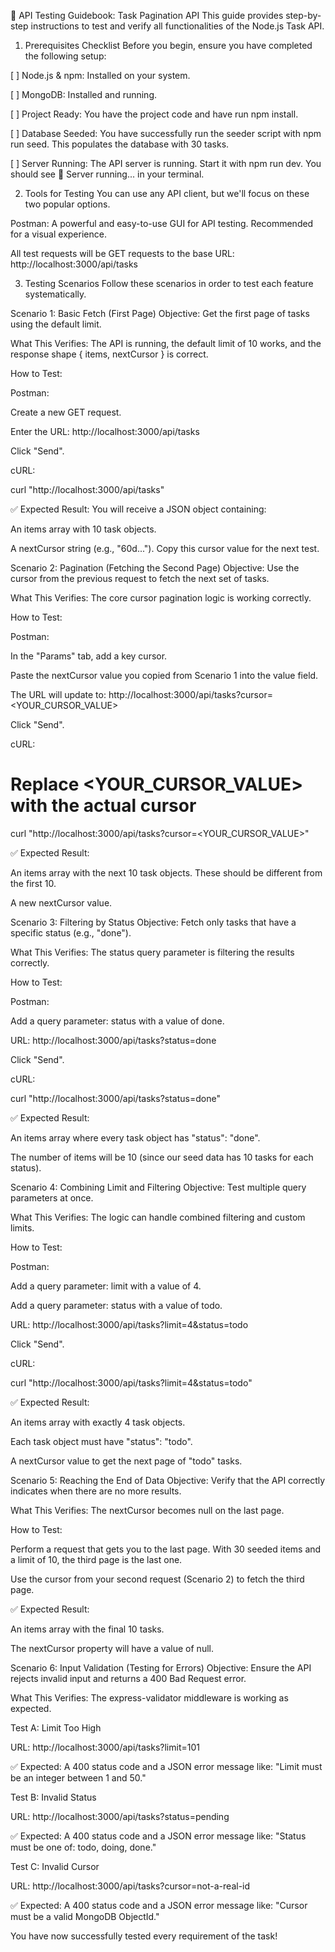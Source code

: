 🚀 API Testing Guidebook: Task Pagination API
This guide provides step-by-step instructions to test and verify all functionalities of the Node.js Task API.

1. Prerequisites Checklist
Before you begin, ensure you have completed the following setup:

[ ] Node.js & npm: Installed on your system.

[ ] MongoDB: Installed and running.

[ ] Project Ready: You have the project code and have run npm install.

[ ] Database Seeded: You have successfully run the seeder script with npm run seed. This populates the database with 30 tasks.

[ ] Server Running: The API server is running. Start it with npm run dev. You should see 🚀 Server running... in your terminal.

2. Tools for Testing
You can use any API client, but we'll focus on these two popular options.

Postman: A powerful and easy-to-use GUI for API testing. Recommended for a visual experience.



All test requests will be GET requests to the base URL: http://localhost:3000/api/tasks

3. Testing Scenarios
Follow these scenarios in order to test each feature systematically.

Scenario 1: Basic Fetch (First Page)
Objective: Get the first page of tasks using the default limit.

What This Verifies: The API is running, the default limit of 10 works, and the response shape { items, nextCursor } is correct.

How to Test:

Postman:

Create a new GET request.

Enter the URL: http://localhost:3000/api/tasks

Click "Send".

cURL:

curl "http://localhost:3000/api/tasks"

✅ Expected Result:
You will receive a JSON object containing:

An items array with 10 task objects.

A nextCursor string (e.g., "60d..."). Copy this cursor value for the next test.

Scenario 2: Pagination (Fetching the Second Page)
Objective: Use the cursor from the previous request to fetch the next set of tasks.

What This Verifies: The core cursor pagination logic is working correctly.

How to Test:

Postman:

In the "Params" tab, add a key cursor.

Paste the nextCursor value you copied from Scenario 1 into the value field.

The URL will update to: http://localhost:3000/api/tasks?cursor=<YOUR_CURSOR_VALUE>

Click "Send".

cURL:

# Replace <YOUR_CURSOR_VALUE> with the actual cursor
curl "http://localhost:3000/api/tasks?cursor=<YOUR_CURSOR_VALUE>"

✅ Expected Result:

An items array with the next 10 task objects. These should be different from the first 10.

A new nextCursor value.

Scenario 3: Filtering by Status
Objective: Fetch only tasks that have a specific status (e.g., "done").

What This Verifies: The status query parameter is filtering the results correctly.

How to Test:

Postman:

Add a query parameter: status with a value of done.

URL: http://localhost:3000/api/tasks?status=done

Click "Send".

cURL:

curl "http://localhost:3000/api/tasks?status=done"

✅ Expected Result:

An items array where every task object has "status": "done".

The number of items will be 10 (since our seed data has 10 tasks for each status).

Scenario 4: Combining Limit and Filtering
Objective: Test multiple query parameters at once.

What This Verifies: The logic can handle combined filtering and custom limits.

How to Test:

Postman:

Add a query parameter: limit with a value of 4.

Add a query parameter: status with a value of todo.

URL: http://localhost:3000/api/tasks?limit=4&status=todo

Click "Send".

cURL:

curl "http://localhost:3000/api/tasks?limit=4&status=todo"

✅ Expected Result:

An items array with exactly 4 task objects.

Each task object must have "status": "todo".

A nextCursor value to get the next page of "todo" tasks.

Scenario 5: Reaching the End of Data
Objective: Verify that the API correctly indicates when there are no more results.

What This Verifies: The nextCursor becomes null on the last page.

How to Test:

Perform a request that gets you to the last page. With 30 seeded items and a limit of 10, the third page is the last one.

Use the cursor from your second request (Scenario 2) to fetch the third page.

✅ Expected Result:

An items array with the final 10 tasks.

The nextCursor property will have a value of null.

Scenario 6: Input Validation (Testing for Errors)
Objective: Ensure the API rejects invalid input and returns a 400 Bad Request error.

What This Verifies: The express-validator middleware is working as expected.

Test A: Limit Too High

URL: http://localhost:3000/api/tasks?limit=101

✅ Expected: A 400 status code and a JSON error message like: "Limit must be an integer between 1 and 50."

Test B: Invalid Status

URL: http://localhost:3000/api/tasks?status=pending

✅ Expected: A 400 status code and a JSON error message like: "Status must be one of: todo, doing, done."

Test C: Invalid Cursor

URL: http://localhost:3000/api/tasks?cursor=not-a-real-id

✅ Expected: A 400 status code and a JSON error message like: "Cursor must be a valid MongoDB ObjectId."

You have now successfully tested every requirement of the task!
